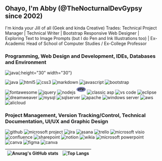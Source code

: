 ## Ohayo, I'm Abby (@TheNocturnalDevGypsy since 2002)
I'm kinda your Jill of all (Geek and kinda Creative) Trades: Technical Project Manager | Technical Writer | Bootstrap Responsive Web Designer | Exploring Text to Image Prompts (but I do Pen and Ink Illustrations too) | Ex-Academic Head of School of Computer Studies / Ex-College Professor

### Programming, Web Design and Development, IDEs, Databases and Environment

![java](https://cdn.jsdelivr.net/gh/devicons/devicon@latest/icons/java/java-original.svg){:height="30" width="30"}
<p>
  <img src="https://cdn.jsdelivr.net/gh/devicons/devicon@latest/icons/java/java-original.svg" alt="java" width="30" height="30" />
  <img src="https://cdn.jsdelivr.net/gh/devicons/devicon@latest/icons/html5/html5-plain.svg" alt="html5" width="30" height="30" />
  <img src="https://cdn.jsdelivr.net/gh/devicons/devicon@latest/icons/css3/css3-plain.svg" alt="css3" width="30" height="30" />
  <img src="https://cdn.jsdelivr.net/gh/devicons/devicon@latest/icons/markdown/markdown-original.svg" alt="markdown" width="30" height="30" />
  <img src="https://cdn.jsdelivr.net/gh/devicons/devicon@latest/icons/javascript/javascript-plain.svg" alt="javascript" width="30" height="30" />
  <img src="https://cdn.jsdelivr.net/gh/devicons/devicon@latest/icons/bootstrap/bootstrap-original.svg" alt="bootstrap" width="30" height="30" />
  <img src="https://www.cdnlogo.com/logos/f/80/fontawesome.svg" alt="fontawesome" width="30" height="30" />
  <img src="https://cdn.jsdelivr.net/gh/devicons/devicon@latest/icons/jquery/jquery-plain.svg" alt="jquery" width="30" height="30" />
  <img src="https://cdn.jsdelivr.net/gh/devicons/devicon@latest/icons/nodejs/nodejs-plain.svg" alt="nodejs" width="30" height="30" />
  <img src="https://raw.githubusercontent.com/devicons/devicon/master/icons/php/php-original.svg" alt="php" width="30" height="30" />
  <img src="https://uxwing.com/wp-content/themes/uxwing/download/file-and-folder-type/file-asp-color-red-icon.svg" alt="classic asp" width="30" height="30" />
  <img src="https://cdn.jsdelivr.net/gh/devicons/devicon@latest/icons/vscode/vscode-original.svg" alt="vs code" width="30" height="30" />
  <img src="https://cdn.jsdelivr.net/gh/devicons/devicon@latest/icons/eclipse/eclipse-original.svg" alt="eclipse" width="30" height="30" />
  <img src="https://cdn.jsdelivr.net/gh/devicons/devicon@latest/icons/dreamweaver/dreamweaver-original.svg" alt="dreamweaver" width="30" height="30" />
  <img src="https://cdn.jsdelivr.net/gh/devicons/devicon@latest/icons/mysql/mysql-original.svg" alt="mysql" width="30" height="30" />
  <img src="https://cdn.jsdelivr.net/gh/devicons/devicon@latest/icons/microsoftsqlserver/microsoftsqlserver-plain.svg" alt="sqlserver" width="30" height="30" />
  <img src="https://cdn.jsdelivr.net/gh/devicons/devicon@latest/icons/apache/apache-original.svg" alt="apache" width="30" height="30" />
  <img src="https://www.cdnlogo.com/logos/w/40/windows-server-2.svg" alt="windows server" width="30" height="30" />
  <img src="https://cdn.jsdelivr.net/gh/devicons/devicon@latest/icons/amazonwebservices/amazonwebservices-plain-wordmark.svg" alt="aws" width="30" height="30" />
  <img src="https://www.vectorlogo.zone/logos/alibabacloud/alibabacloud-icon.svg" alt="alicloud" width="30" height="30" />
</p>

### Project Management, Version Tracking/Control, Technical Documentation, UI/UX and Graphic Design
<p>
  <img src="https://www.vectorlogo.zone/logos/github/github-icon.svg" alt="github" width="30" height="30" />
  <img src="https://www.cdnlogo.com/logos/m/48/microsoft-project-2019-present.svg" alt="microsoft project" width="30" height="30" />
  <img src="https://cdn.jsdelivr.net/gh/devicons/devicon@latest/icons/jira/jira-original.svg" alt="jira" width="30" height="30" />
  <img src="https://www.cdnlogo.com/logos/a/73/asana.svg" alt="asana" width="30" height="30" />
  <img src="https://cdn.jsdelivr.net/gh/devicons/devicon@latest/icons/trello/trello-original.svg" alt="trello" width="30" height="30" />
  <img src="https://www.cdnlogo.com/logos/m/38/microsoft-visio.svg" alt="microsoft visio" width="30" height="30" />
  <img src="https://cdn.jsdelivr.net/gh/devicons/devicon@latest/icons/confluence/confluence-original.svg" alt="confluence" width="30" height="30" />
  <img src="https://www.cdnlogo.com/logos/m/94/microsoft-sharepoint.svg" alt="sharepoint" width="30" height="30" />
  <img src="https://cdn.jsdelivr.net/gh/devicons/devicon@latest/icons/notion/notion-original.svg" alt="notion" width="30" height="30" />
  <img src="https://www.cdnlogo.com/logos/w/93/wikia.svg" alt="wikia" width="30" height="30" />
  <img src="https://www.cdnlogo.com/logos/m/99/microsoft-office-powerpoint-2018-present.svg" alt="microsoft powerpoint" width="30" height="30" />
  <img src="https://cdn.jsdelivr.net/gh/devicons/devicon@latest/icons/canva/canva-original.svg" alt="canva" width="30" height="30" />
  <img src="https://cdn.jsdelivr.net/gh/devicons/devicon@latest/icons/figma/figma-original.svg" alt="figma" width="30" height="30" />
  <img src="https://cdn.jsdelivr.net/gh/devicons/devicon@latest/icons/photoshop/photoshop-original.svg" alt="canva" width="30" height="30" />
</p>

| ![Anurag's GitHub stats](https://github-readme-stats.vercel.app/api?username=thenocturnaldevgypsy&rank_icon=github&show_icons=true&theme=transparent&hide_border=true&include_all_commits=true&show=reviews,discussions_started,discussions_answered,prs_merged) | ![Top Langs](https://github-readme-stats.vercel.app/api/top-langs/?username=thenocturnaldevgypsy&layout=compact&theme=transparent&hide_border=true) |
| ------------- | ------------- |

<!---
thenocturnaldevgypsy/thenocturnaldevgypsy is a ✨ special ✨ repository because its `README.md` (this file) appears on your GitHub profile.
You can click the Preview link to take a look at your changes.
--->
